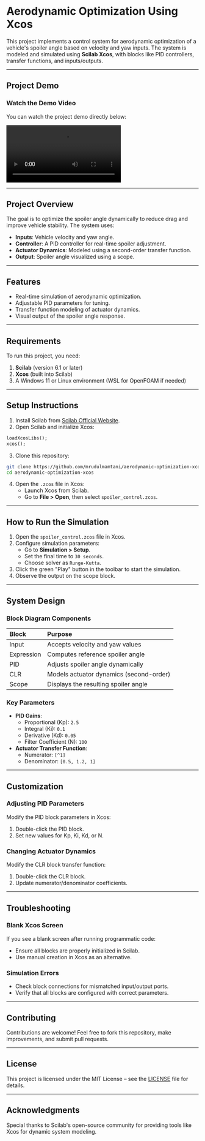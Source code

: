 # **Aerodynamic Optimization Using Xcos**

This project implements a control system for aerodynamic optimization of a vehicle's spoiler angle based on velocity and yaw inputs. The system is modeled and simulated using **Scilab Xcos**, with blocks like PID controllers, transfer functions, and inputs/outputs.

---

## **Project Demo**

### Watch the Demo Video

You can watch the project demo directly below:

<video src="https://github.com/mrudulmamtani/vroom-vroom/main/vroomvroomvid.mp4" controls> Your browser does not support the video tag. [Click here to view the video](https://github.com/mrudulmamtani/vroom-vroom/main/vroomvroomvid.mp4). </video>

---

## **Project Overview**

The goal is to optimize the spoiler angle dynamically to reduce drag and improve vehicle stability. The system uses:

- **Inputs**: Vehicle velocity and yaw angle.
- **Controller**: A PID controller for real-time spoiler adjustment.
- **Actuator Dynamics**: Modeled using a second-order transfer function.
- **Output**: Spoiler angle visualized using a scope.

---

## **Features**

- Real-time simulation of aerodynamic optimization.
- Adjustable PID parameters for tuning.
- Transfer function modeling of actuator dynamics.
- Visual output of the spoiler angle response.

---

## **Requirements**

To run this project, you need:

1. **Scilab** (version 6.1 or later)
2. **Xcos** (built into Scilab)
3. A Windows 11 or Linux environment (WSL for OpenFOAM if needed)

---

## **Setup Instructions**

1. Install Scilab from [Scilab Official Website](https://www.scilab.org/download).
2. Open Scilab and initialize Xcos:
```scilab
loadXcosLibs();
xcos();
```

3. Clone this repository:
```bash
git clone https://github.com/mrudulmamtani/aerodynamic-optimization-xcos.git
cd aerodynamic-optimization-xcos
```

4. Open the `.zcos` file in Xcos:
    - Launch Xcos from Scilab.
    - Go to **File > Open**, then select `spoiler_control.zcos`.

---

## **How to Run the Simulation**

1. Open the `spoiler_control.zcos` file in Xcos.
2. Configure simulation parameters:
    - Go to **Simulation > Setup**.
    - Set the final time to `30 seconds`.
    - Choose solver as `Runge-Kutta`.
3. Click the green "Play" button in the toolbar to start the simulation.
4. Observe the output on the scope block.

---

## **System Design**

### Block Diagram Components

| Block | Purpose |
| :-- | :-- |
| Input | Accepts velocity and yaw values |
| Expression | Computes reference spoiler angle |
| PID | Adjusts spoiler angle dynamically |
| CLR | Models actuator dynamics (second-order) |
| Scope | Displays the resulting spoiler angle |

### Key Parameters

- **PID Gains**:
    - Proportional (Kp): `2.5`
    - Integral (Ki): `0.1`
    - Derivative (Kd): `0.05`
    - Filter Coefficient (N): `100`
- **Actuator Transfer Function**:
    - Numerator: `[^1]`
    - Denominator: `[0.5, 1.2, 1]`

---

## **Customization**

### Adjusting PID Parameters

Modify the PID block parameters in Xcos:

1. Double-click the PID block.
2. Set new values for Kp, Ki, Kd, or N.

### Changing Actuator Dynamics

Modify the CLR block transfer function:

1. Double-click the CLR block.
2. Update numerator/denominator coefficients.

---

## **Troubleshooting**

### Blank Xcos Screen

If you see a blank screen after running programmatic code:

- Ensure all blocks are properly initialized in Scilab.
- Use manual creation in Xcos as an alternative.


### Simulation Errors

- Check block connections for mismatched input/output ports.
- Verify that all blocks are configured with correct parameters.

---

## **Contributing**

Contributions are welcome! Feel free to fork this repository, make improvements, and submit pull requests.

---

## **License**

This project is licensed under the MIT License – see the [LICENSE](LICENSE) file for details.

---

## **Acknowledgments**

Special thanks to Scilab's open-source community for providing tools like Xcos for dynamic system modeling.


